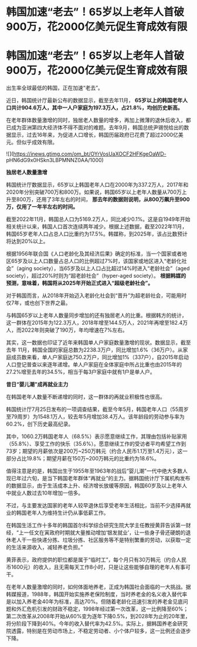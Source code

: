 # 韩国加速“老去”！65岁以上老年人首破900万，花2000亿美元促生育成效有限

# 韩国加速“老去”！65岁以上老年人首破900万，花2000亿美元促生育成效有限

出生率全球最低的韩国，正在加速“老去”。

近日，韩国统计厅最新公布的数据显示，截至去年11月，
**65岁以上的韩国老年人口共计904.6万人，其中一人户家庭为197.3万人，占21.8%，均创历史新高。**

在老年群体数量激增的同时，独居老人数量的增多，再加上微薄的退休后收入，都已成为亚洲第四大经济体不得不面对的难题。去年9月，韩国总统尹锡悦给出的数据显示，过去16年来，为促进人口增长，韩国历届政府已花费了超过2000亿美元。但似乎成效有限。

![](https://inews.gtimg.com/om_bt/OYrVosUaXOCF2HFKgeOaWD-
pHN6dG9x0HSkn3LBPMNNZ0AA/1000)

**独居老人数量激增**

韩国统计厅数据显示，65岁以上韩国老年人口在2000年为337.2万人，2017年和2020年分别突破700万和800万。如果说，韩国65岁以上老年人数量从700万上升至800万，还用了3年左右的时间，
**那去年的数据则说明，从800万飙升至900万，仅用了一年半左右的时间。**

截至2022年11月，韩国总人口为5169.2万人，同比减少0.1%。这是自1949年开始相关统计以来，韩国人口首次连续两年减少。根据上述数据，截至2022年11月，韩国65岁老年人口占总人口比重约为17.5%。韩媒称，到2025年，该占比数预计将达到20%以上。

根据1956年联合国《人口老龄化及其经济后果》确定的标准，当一个国家或者地区65岁及以上人口数量占总人口的比例超过7%时，该国家或地区进入“老龄化社会”（aging
society），当65岁及以上人口占比超过14%时进入“老龄社会”（aged society），超过20%时则为“超老龄社会”（hyper-aged
society）。 **根据韩媒的预测，意味着，韩国将从2025年开始正式进入“超级老龄社会”。**

对于韩国而言，从2018年开始迈入老龄化社会到“晋升”为超老龄社会，可能用时仅7年，或也创下世界之最。

与韩国65岁以上老年人数量同步增加的还有独居老人的比重。根据韩方的统计，这一群体在2015年为122.3万人，2018年增至144.5万人，2021年再增至182.4万人，而2022年则突破了190万，年均增速在7%左右。

其实，这一数据也印证了近年来韩国单人户家庭数量激增的现状。数据显示，截至去年
11月，韩国全国的家庭总数为2238.3万户，同比增加1.6%（36万户）。从家庭成员数来看，单人户家庭达750.2万户，同比增加1%（337户），自2015年启动人口登记普查以来逐年递增。单人户家庭在全体家庭中所占比重也由2015年的27.2%增至去年的34.5%，相当于每3户家庭中就有1户是单人户。

**昔日“婴儿潮”成再就业主力**

在韩国老年人数量不断递增的同时，这一群体的再就业积极性也很高。

韩国统计厅7月25日发布的一项调查结果，截至今年5月，韩国老年人口（55周岁至79周岁）为1548.1万人，较去年5月增加38.4万人。该年龄段的劳动参与率为60.2%，创下历史最高纪录。

其中，1060.2万韩国老年人（68.5%）表示愿意继续工作，其理由包括补贴家用（55.8%）、享受工作的快乐（35.6%）。愿意继续工作的受访者平均希望工作到73岁；期望的月薪依次是200万~250万韩元（约合人民币1.1万至1.4万元），这一部分占比19.8%；期望月薪在150万~200万韩元的比重约为18.6%。

值得注意是的是，韩国出生于1955年至1963年的战后“婴儿潮”一代中绝大多数人现已年过六旬，是当下韩国老年群体“再就业”的主力。据韩国统计厅下属机构发布的数据显示，由于生活成本上升、经济增长放缓等原因，韩国60岁及以上老年人中就业人数过去10年增加一倍多。

不过，与主要发达国家的老年人较早退休后享受老年生活相比，当前不少选择再就业的韩国老年人为维持生计仍从事低薪工作。

在韩国生活工作十多年的韩国首尔科学综合研究生院大学主任教授黄菲告诉第一财经，“上一任文在寅政府时期就大量推动增加‘银发就业’，让一些身子骨还硬朗的退休老人干一些快递分拣、垃圾分拣、社区服务等不是特别繁重的劳动，以获取一定的生活来源收入，减轻养老负担。”

黄菲表示，政府提供的职位都是属于“临时工”，每个月只有30万韩元（约合人民币1600元）的收入，且无需每天工作8小时，只是让这些能够自理的老年人有事可干。

在老年人数量激增的同时，如何体面地养老，正成为韩国社会面临的一大挑战。据韩媒报道，1988年，韩国开始实施养老保险制度，当时养老金的名义收入替代率是以加入养老金40年为标准，高达70%。但随着老龄化迅速引发的养老金见底问题和外汇危机引发的财政不稳定，1998年经过第一次改革，这一比例降至60%；第二次改革从2008年开始从60%变为逐年下降0.5%，到2028年为止的20年里，将分阶段下降到40%。今年的收入替代率为42.5%。实际上，据韩国养老金研究院透露，特别是在劳动市场上，不稳定劳动者、小个体户较多，这一比例还会逐步下降。

